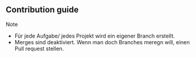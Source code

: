 ## Contribution guide
> [!NOTE]
> - Für jede Aufgabe/ jedes Projekt wird ein eigener Branch erstellt.
> - Merges sind deaktiviert. Wenn man doch Branches meregn will, einen Pull request stellen.